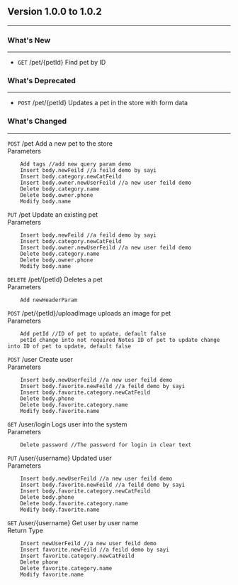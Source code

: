 ## Version 1.0.0 to 1.0.2
---
### What's New
---
* `GET` /pet/{petId} Find pet by ID

### What's Deprecated
---
* `POST` /pet/{petId} Updates a pet in the store with form data

### What's Changed
---
`POST` /pet Add a new pet to the store  
    Parameters

        Add tags //add new query param demo
        Insert body.newFeild //a feild demo by sayi
        Insert body.category.newCatFeild
        Insert body.owner.newUserFeild //a new user feild demo
        Delete body.category.name
        Delete body.owner.phone
        Modify body.name
`PUT` /pet Update an existing pet  
    Parameters

        Insert body.newFeild //a feild demo by sayi
        Insert body.category.newCatFeild
        Insert body.owner.newUserFeild //a new user feild demo
        Delete body.category.name
        Delete body.owner.phone
        Modify body.name
`DELETE` /pet/{petId} Deletes a pet  
    Parameters

        Add newHeaderParam
`POST` /pet/{petId}/uploadImage uploads an image for pet  
    Parameters

        Add petId //ID of pet to update, default false
        petId change into not required Notes ID of pet to update change into ID of pet to update, default false
`POST` /user Create user  
    Parameters

        Insert body.newUserFeild //a new user feild demo
        Insert body.favorite.newFeild //a feild demo by sayi
        Insert body.favorite.category.newCatFeild
        Delete body.phone
        Delete body.favorite.category.name
        Modify body.favorite.name
`GET` /user/login Logs user into the system  
    Parameters

        Delete password //The password for login in clear text
`PUT` /user/{username} Updated user  
    Parameters

        Insert body.newUserFeild //a new user feild demo
        Insert body.favorite.newFeild //a feild demo by sayi
        Insert body.favorite.category.newCatFeild
        Delete body.phone
        Delete body.favorite.category.name
        Modify body.favorite.name
`GET` /user/{username} Get user by user name  
    Return Type

        Insert newUserFeild //a new user feild demo
        Insert favorite.newFeild //a feild demo by sayi
        Insert favorite.category.newCatFeild
        Delete phone
        Delete favorite.category.name
        Modify favorite.name
